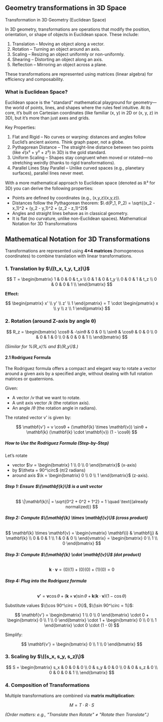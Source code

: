 ## Geometry transformations in 3D Space

Transformation in 3D Geometry (Euclidean Space)

In 3D geometry, transformations are operations that modify the position, orientation, or shape of objects in Euclidean space. These include:

1. Translation – Moving an object along a vector.
2. Rotation – Turning an object around an axis.
3. Scaling – Resizing an object uniformly or non-uniformly.
4. Shearing – Distorting an object along an axis.
5. Reflection – Mirroring an object across a plane.

These transformations are represented using matrices (linear algebra) for efficiency and composability.

### What is Euclidean Space?

Euclidean space is the "standard" mathematical playground for geometry—the world of points, lines, and shapes where the rules feel intuitive. At its core, it’s built on Cartesian coordinates (like familiar (x, y) in 2D or (x, y, z) in 3D), but it’s more than just axes and grids.

Key Properties:
1. Flat and Rigid – No curves or warping: distances and angles follow Euclid’s ancient axioms. Think graph paper, not a globe.
2. Pythagorean Distance – The straight-line distance between two points (like √(x² + y² + z²) in 3D) is the gold standard.
3. Uniform Scaling – Shapes stay congruent when moved or rotated—no stretching weirdly (thanks to rigid transformations).
4. Parallel Lines Stay Parallel – Unlike curved spaces (e.g., planetary surfaces), parallel lines never meet.

With a more mathematical approach to Euclidean space (denoted as ℝ³ for 3D)  you can derive the following properties:
- Points are defined by coordinates (e.g., (x,y,z)(x,y,z)).
- Distances follow the Pythagorean theorem: $\ d(P_1, P_2) = \sqrt{(x_2 - x_1)^2 + (y_2 - y_1)^2 + (z_2 - z_1)^2}$
- Angles and straight lines behave as in classical geometry.
- It is flat (no curvature, unlike non-Euclidean spaces).
Mathematical Notation for 3D Transformations

## Mathematical Notation for 3D Transformations  
Transformations are represented using **4×4 matrices** (homogeneous coordinates) to combine translation with linear transformations.

### 1. Translation by $\((t_x, t_y, t_z)\)$  
$$
T = \begin{bmatrix}
1 & 0 & 0 & t_x \\
0 & 1 & 0 & t_y \\
0 & 0 & 1 & t_z \\
0 & 0 & 0 & 1 \\
\end{bmatrix}
$$  

**Effect:**  

$$
\begin{pmatrix} x' \\ y' \\ z' \\ 1 \end{pmatrix} = T \cdot \begin{pmatrix} x \\ y \\ z \\ 1 \end{pmatrix}
$$

### 2. Rotation (around Z-axis by angle θ)  

$$
R_z = \begin{bmatrix}
\cosθ & -\sinθ & 0 & 0 \\
\sinθ & \cosθ & 0 & 0 \\
0 & 0 & 1 & 0 \\
0 & 0 & 0 & 1 \\
\end{bmatrix}
$$  

*(Similar for %\(R_x\)% and $\(R_y\)$.)*

####  2.1 Rodriguez Formula

The Rodriguez formula offers a compact and elegant way to rotate a vector around a given axis by a specified angle, without dealing with full rotation matrices or quaternions.

Given:
- A vector $/v$ that we want to rotate.
- A unit axis vector $/k$ (the rotation axis).
- An angle $/θ$ (the rotation angle in radians).

The rotated vector v' is given by:

$$
\mathbf{v'} = v \cosθ + (\mathbf{k} \times \mathbf{v}) \sinθ + \mathbf{k} (\mathbf{k} \cdot \mathbf{v}) (1 - \cosθ)
$$


##### How to Use the Rodriguez Formula (Step-by-Step)

Let’s rotate 
- vector $\v = \begin{bmatrix} 1 \\ 0 \\ 0 \end{bmatrix}$ (x-axis) 
- by $\\theta = 90^\circ$ ($\pi/2$ radians) 
- around axis $\k = \begin{bmatrix} 0 \\ 0 \\ 1 \end{bmatrix}$ (z-axis).

###### **Step 1: Ensure $\(\mathbf{k}\)$ is a unit vector**
$$
\|\mathbf{k}\| = \sqrt{0^2 + 0^2 + 1^2} = 1 \quad \text{(already normalized)}
$$

###### **Step 2: Compute $\(\mathbf{k} \times \mathbf{v}\)$ (cross product)**
$$
\mathbf{k} \times \mathbf{v} = 
\begin{vmatrix}
\mathbf{i} & \mathbf{j} & \mathbf{k} \\
0 & 0 & 1 \\
1 & 0 & 0 \\
\end{vmatrix} = \begin{bmatrix} 0 \\ 1 \\ 0 \end{bmatrix}
$$

###### **Step 3: Compute $\(\mathbf{k} \cdot \mathbf{v}\)$ (dot product)**
$$
\mathbf{k} \cdot \mathbf{v} = (0)(1) + (0)(0) + (1)(0) = 0
$$

###### **Step 4: Plug into the Rodriguez formula**

$$
\mathbf{v'} = \mathbf{v} \cos \theta + (\mathbf{k} \times \mathbf{v}) \sin \theta + \mathbf{k} (\mathbf{k} \cdot \mathbf{v}) (1 - \cos \theta)
$$

Substitute values $\(\cos 90^\circ = 0\)$, $\(\sin 90^\circ = 1\)$:

$$
\mathbf{v'} = \begin{bmatrix} 1 \\ 0 \\ 0 \end{bmatrix} \cdot 0 + \begin{bmatrix} 0 \\ 1 \\ 0 \end{bmatrix} \cdot 1 + \begin{bmatrix} 0 \\ 0 \\ 1 \end{bmatrix} \cdot 0 \cdot (1 - 0)
$$

Simplify:

$$
\mathbf{v'} = \begin{bmatrix} 0 \\ 1 \\ 0 \end{bmatrix}
$$



### 3. Scaling by $\((s_x, s_y, s_z)\)$  

$$
S = \begin{bmatrix}
s_x & 0 & 0 & 0 \\
0 & s_y & 0 & 0 \\
0 & 0 & s_z & 0 \\
0 & 0 & 0 & 1 \\
\end{bmatrix}
$$

### 4. Composition of Transformations  
Multiple transformations are combined via **matrix multiplication**:  

$$
M = T \cdot R \cdot S
$$  

*(Order matters: e.g., "Translate then Rotate" ≠ "Rotate then Translate".)*

